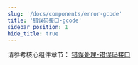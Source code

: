```yaml
---
slug: '/docs/components/error-gcode'
title: '错误码接口-gcode'
sidebar_position: 1
hide_title: true
---
```


请参考核心组件章节： [错误处理-错误码接口](../../核心组件/错误处理/错误处理-错误码特性/错误处理-错误码接口.md)